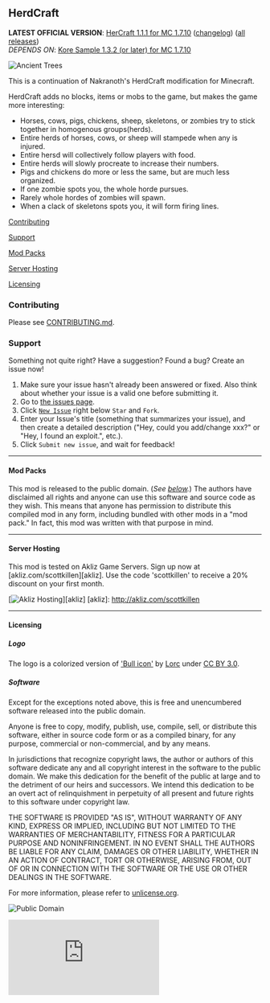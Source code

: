 ## HerdCraft
**LATEST OFFICIAL VERSION**: [HerCraft 1.1.1 for MC 1.7.10][latest] ([changelog][changelog.md]) ([all
releases][releases])<br />
*DEPENDS ON*: [Kore Sample 1.3.2 (or later) for MC 1.7.10][koresample]

[latest]: http://scottk.us/Herd_Craft
[releases]: https://github.com/MinecraftModArchive/HerdCraft/releases
[changelog.md]: https://github.com/MinecraftModArchive/HercCraft/blob/develop/src/main/resources/CHANGELOG.md
[koresample]: http://scottk.us/KoreSampleMod

![Ancient Trees](https://raw.githubusercontent.com/MinecraftModArchive/HerdCraft/develop/art/logo/logo-128.png)

This is a continuation of Nakranoth's HerdCraft modification for Minecraft.

HerdCraft adds no blocks, items or mobs to the game, but makes the game more interesting:

- Horses, cows, pigs, chickens, sheep, skeletons, or zombies try to stick together in homogenous groups(herds).
- Entire herds of horses, cows, or sheep will stampede when any is injured.
- Entire hersd will collectively follow players with food.
- Entire herds will slowly procreate to increase their numbers.
- Pigs and chickens do more or less the same, but are much less organized.
- If one zombie spots you, the whole horde pursues.
- Rarely whole hordes of zombies will spawn.
- When a clack of skeletons spots you, it will form firing lines.

[Contributing](#contributing)

[Support](#support)

[Mod Packs](#mod-packs)

[Server Hosting](#server-hosting)

[Licensing](#licensing)

### Contributing

Please see [CONTRIBUTING.md](CONTRIBUTING.md).

### Support
Something not quite right?  Have a suggestion?  Found a bug?  Create an issue now!

1. Make sure your issue hasn't already been answered or fixed.  Also think about whether your issue is a valid one
before submitting it.
2. Go to [the issues page][issues].
3. Click [`New Issue`][new] right below `Star` and `Fork`.
4. Enter your Issue's title (something that summarizes your issue), and then create a detailed description ("Hey, could
you add/change xxx?" or "Hey, I found an exploit.", etc.).
5. Click `Submit new issue`, and wait for feedback!

[issues]: /MinecraftModArchive/Herdcraft/issues
[new]: /MinecraftModArchive/Herdcraft/issues/new

* * *

#### Mod Packs

This mod is released to the public domain. (*See [below](#licensing).*) The authors have disclaimed all rights and
anyone can use this software and source code as they wish. This means that anyone has permission to distribute this
compiled mod in any form, including bundled with other mods in a "mod pack." In fact, this mod was written with that
purpose in mind.

* * *

#### Server Hosting

This mod is tested on Akliz Game Servers. Sign up now at [akliz.com/scottkillen][akliz]. Use the code 'scottkillen' to receive a 20% discount on your first month.

[![Akliz Hosting](https://raw.githubusercontent.com/MinecraftModArchive/assets/master/akliz%20660x90%20singular.png)][akliz]
[akliz]: http://akliz.com/scottkillen

* * *

#### Licensing

##### Logo

The logo is a colorized version of ['Bull icon'][bull-icon] by [Lorc][lorc-site] under [CC BY 3.0][ccby30].

[bull-icon]: http://game-icons.net/lorc/originals/bull.html
[lorc-site]: http://lorcblog.blogspot.com/
[ccby30]: http://creativecommons.org/licenses/by/3.0/

##### Software

Except for the exceptions noted above, this is free and unencumbered software released into the public domain.

Anyone is free to copy, modify, publish, use, compile, sell, or distribute this software, either in source code form or
as a compiled binary, for any purpose, commercial or non-commercial, and by any means.

In jurisdictions that recognize copyright laws, the author or authors of this software dedicate any and all copyright
interest in the software to the public domain. We make this dedication for the benefit of the public at large and to the
detriment of our heirs and successors. We intend this dedication to be an overt act of relinquishment in perpetuity of
all present and future rights to this software under copyright law.

THE SOFTWARE IS PROVIDED "AS IS", WITHOUT WARRANTY OF ANY KIND, EXPRESS OR IMPLIED, INCLUDING BUT NOT LIMITED TO THE
WARRANTIES OF MERCHANTABILITY, FITNESS FOR A PARTICULAR PURPOSE AND NONINFRINGEMENT. IN NO EVENT SHALL THE AUTHORS BE
LIABLE FOR ANY CLAIM, DAMAGES OR OTHER LIABILITY, WHETHER IN AN ACTION OF CONTRACT, TORT OR OTHERWISE, ARISING FROM, OUT
OF OR IN CONNECTION WITH THE SOFTWARE OR THE USE OR OTHER DEALINGS IN THE SOFTWARE.

For more information, please refer to [unlicense.org](http://unlicense.org/).

![Public Domain](https://raw.githubusercontent.com/MinecraftModArchive/assets/master/pd-icon.png)

![Analytics](https://ga-beacon.appspot.com/UA-940955-7/Herdcraft/README.md?flat)
